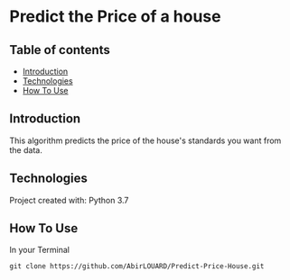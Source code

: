 # Predict the Price of a house


## Table of contents

* [Introduction](#introduction)
* [Technologies](#technologies)
* [How To Use](#how-to-use)

## Introduction

This algorithm predicts the price of the house's standards
you want from the data.

## Technologies

Project created with:
Python 3.7

## How To Use

In your Terminal

```
git clone https://github.com/AbirLOUARD/Predict-Price-House.git
```
